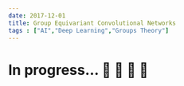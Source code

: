 ```yaml
---
date: 2017-12-01
title: Group Equivariant Convolutional Networks
tags : ["AI","Deep Learning","Groups Theory"]
---
```


# In progress... :wrench: :wrench: :wrench: :wrench: 

